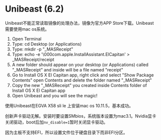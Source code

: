 # Unibeast (6.2)

Unibeast不能正常读取镜像的处理办法，镜像为官方APP Store下载。Unibeast需要使用mac os系统。

1. Open Terminal
2. Type: cd Desktop (or Applications)
3. Type: mkdir -p "_MASReceipt"
4. Type: echo -e '\000com.apple.InstallAssistant.ElCapitan' > _MASReceipt/receipt
5. A new folder should appear on your desktop (or Applications) called "_MASReceipt" and inside will be a file named "receipt"
6. Go to Install OS X El Capitan app, right click and select "Show Package Contents" open Contents and delete the folder named "_MASReceipt"
7. Copy the new "_MASReceipt" you created inside Contents folder of Install OS X El Capitan app
8. Open Unibeast and you will see the magic!

使用Unibeast在EGVA X58 sli le 上安装mac os 10.11.5，基本成功。

创新声卡驱动无解。安装时要设置SMbios，系统版本设置为mac3.1。Nvidia显卡关闭驱动，boot后加`nv_disable=1`暂时关闭显卡驱动。

因为主板不支持EFI，所以设置文件位于硬盘目录下而非EFI分区。
